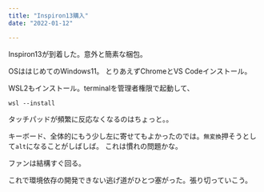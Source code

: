 ```yaml
---
title: "Inspiron13購入"
date: "2022-01-12"

---
```


Inspiron13が到着した。意外と簡素な梱包。

OSははじめてのWindows11。
とりあえずChromeとVS Codeインストール。

WSL2もインストール。terminalを管理者権限で起動して、
```
wsl --install
```

タッチパッドが頻繁に反応なくなるのはちょっと。。

キーボード、全体的にもう少し左に寄せてもよかったのでは。`無変換`押そうとして`alt`になることがしばしば。
これは慣れの問題かな。

ファンは結構すぐ回る。

これで環境依存の開発できない逃げ道がひとつ塞がった。張り切っていこう。
